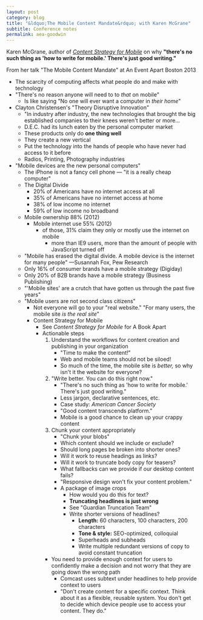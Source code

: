 ```yaml
---
layout: post
category: blog
title: "&ldquo;The Mobile Content Mandate&rdquo; with Karen McGrane"
subtitle: Conference notes
permalink: aea-goodwin
---
```


Karen McGrane, author of [*Content Strategy for Mobile*](http://www.abookapart.com/products/content-strategy-for-mobile) on why **"there's no such thing as 'how to write for mobile.' There's just good writing."**

 <p class="byline">From her talk "The Mobile Content Mandate" at An Event Apart Boston 2013</p>

<!--more-->

- The scarcity of computing affects what people do and make with technology
- "There's no reason anyone will need to to *that* on mobile"
	- Is like saying "No one will ever want a computer in *their home*"
- Clayton Christensen's "Theory Disruptive Innovation"
	- "In industry after industry, the new technologies that brought the big established companies to their knees weren't better or more...
	- D.E.C. had its lunch eaten by the personal computer market
	- These products only do **one thing well**
	- They create a new vertical
	- Put the technology into the hands of people who have never had access to it before
	- Radios, Printing, Photography industries
- "Mobile devices are the new personal computers"
	- The iPhone is not a fancy cell phone — "it is a really cheap computer"
	- The Digital Divide
		- 20% of Americans have no internet access at all
		- 35% of Americans have no internet access at home
		- 38% of low income no internet 
		- 59% of low income no broadband
	- Mobile ownership 88% (2012)
		- Mobile internet use 55% (2012)
			- of those, 31% claim they only or mostly use the internet on mobile
				- more than IE9 users, more than the amount of people with JavaScript turned off
	- "Mobile has erased the digital divide. A mobile device is the internet for many people" —Susannah Fox, Pew Research
	- Only 16% of consumer brands have a mobile strategy (Digiday)
	- Only 20% of B2B brands have a mobile strategy (Business Publishing)
	- "'Mobile sites' are a crutch that have gotten us through the past five years"
	- "Mobile users are not second class citizens"
		- Not everyone will go to your "real website." "For many users, the mobile site *is the real site*"
		- Content Strategy for Mobile
			- See *Content Strategy for Mobile* for A Book Apart
			- Actionable steps
				1. Understand the workflows for content creation and publishing in your organization
					- "Time to make the content!"
					- Web and mobile teams should not be siloed!
					- So much of the time, the mobile site is *better,* so why isn't it the website for everyone?
				2. "Write better. You can do this right now."
					- "There's no such thing as 'how to write for mobile.' There's just good writing."
					- Less jargon, declarative sentences, etc.
					- Case study: *American Cancer Society*
					- "Good content transcends platform."
					- Mobile is a good chance to clean up your crappy content
				3. Chunk your content appropriately
					- "Chunk your blobs"
					- Which content should we include or exclude?
					- Should long pages be broken into shorter ones?
					- Will it work to reuse headings as links?
					- Will it work to truncate body copy for teasers?
					- What fallbacks can we provide if our desktop content fails?
					- "Responsive design won't fix your content problem."
					- A package of image crops
						- How would you do this for text?
						- **Truncating headlines is just wrong**
						- See "Guardian Truncation Team"
						- Write shorter versions of headlines?
							- **Length:** 60 characters, 100 characters, 200 characters
							- **Tone & style:** SEO-optimized, colloquial
							- Superheads and subheads
							- Write multiple redundant versions of copy to avoid constant truncation
				- You need to provide enough context for users to confidently make a decision and not worry that they are going down the wrong path
					- Comcast uses subtext under headlines to help provide context to users
					- "Don't create content for a specific context. Think about it as a flexible, reusable system. You don't get to decide which device people use to access your content. They do."